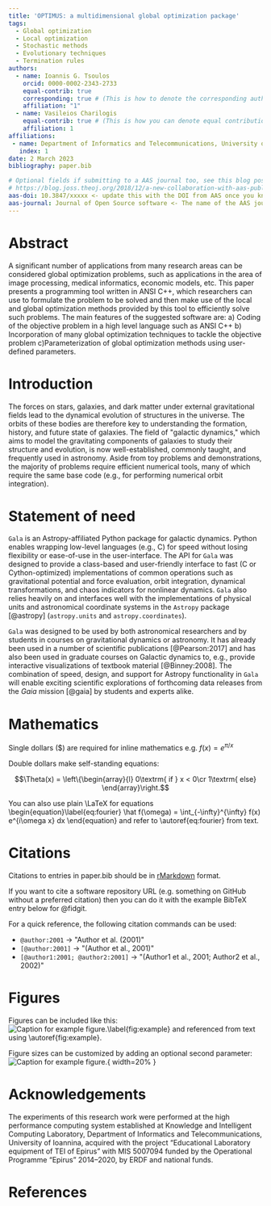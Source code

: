 ```yaml
---
title: 'OPTIMUS: a multidimensional global optimization package'
tags:
  - Global optimization
  - Local optimization
  - Stochastic methods
  - Evolutionary techniques
  - Termination rules
authors:
  - name: Ioannis G. Tsoulos
    orcid: 0000-0002-2343-2733
    equal-contrib: true
    corresponding: true # (This is how to denote the corresponding author)
    affiliation: "1"
  - name: Vasileios Charilogis
    equal-contrib: true # (This is how you can denote equal contributions between multiple authors)
    affiliation: 1
affiliations:
 - name: Department of Informatics and Telecommunications, University of Ioannina, Greece
   index: 1
date: 2 March 2023
bibliography: paper.bib

# Optional fields if submitting to a AAS journal too, see this blog post:
# https://blog.joss.theoj.org/2018/12/a-new-collaboration-with-aas-publishing
aas-doi: 10.3847/xxxxx <- update this with the DOI from AAS once you know it.
aas-journal: Journal of Open Source software <- The name of the AAS journal.
---
```

# Abstract

A significant number of applications from many research areas can
be considered global optimization problems, such as applications in
the area of image processing, medical informatics, economic models,
etc. This paper presents a programming tool written in ANSI C++, which
researchers can use to formulate the problem to be solved and then
make use of the local and global optimization methods provided by
this tool to efficiently solve such problems. The main features of
the suggested software are: a) Coding of the objective problem in
a high level language such as ANSI C++ b) Incorporation of many global
optimization techniques to tackle the objective problem c)Parameterization
of global optimization methods using user-defined parameters.

# Introduction

The forces on stars, galaxies, and dark matter under external gravitational
fields lead to the dynamical evolution of structures in the universe. The orbits
of these bodies are therefore key to understanding the formation, history, and
future state of galaxies. The field of "galactic dynamics," which aims to model
the gravitating components of galaxies to study their structure and evolution,
is now well-established, commonly taught, and frequently used in astronomy.
Aside from toy problems and demonstrations, the majority of problems require
efficient numerical tools, many of which require the same base code (e.g., for
performing numerical orbit integration).

# Statement of need

`Gala` is an Astropy-affiliated Python package for galactic dynamics. Python
enables wrapping low-level languages (e.g., C) for speed without losing
flexibility or ease-of-use in the user-interface. The API for `Gala` was
designed to provide a class-based and user-friendly interface to fast (C or
Cython-optimized) implementations of common operations such as gravitational
potential and force evaluation, orbit integration, dynamical transformations,
and chaos indicators for nonlinear dynamics. `Gala` also relies heavily on and
interfaces well with the implementations of physical units and astronomical
coordinate systems in the `Astropy` package [@astropy] (`astropy.units` and
`astropy.coordinates`).

`Gala` was designed to be used by both astronomical researchers and by
students in courses on gravitational dynamics or astronomy. It has already been
used in a number of scientific publications [@Pearson:2017] and has also been
used in graduate courses on Galactic dynamics to, e.g., provide interactive
visualizations of textbook material [@Binney:2008]. The combination of speed,
design, and support for Astropy functionality in `Gala` will enable exciting
scientific explorations of forthcoming data releases from the *Gaia* mission
[@gaia] by students and experts alike.

# Mathematics

Single dollars ($) are required for inline mathematics e.g. $f(x) = e^{\pi/x}$

Double dollars make self-standing equations:

$$\Theta(x) = \left\{\begin{array}{l}
0\textrm{ if } x < 0\cr
1\textrm{ else}
\end{array}\right.$$

You can also use plain \LaTeX for equations
\begin{equation}\label{eq:fourier}
\hat f(\omega) = \int_{-\infty}^{\infty} f(x) e^{i\omega x} dx
\end{equation}
and refer to \autoref{eq:fourier} from text.

# Citations

Citations to entries in paper.bib should be in
[rMarkdown](http://rmarkdown.rstudio.com/authoring_bibliographies_and_citations.html)
format.

If you want to cite a software repository URL (e.g. something on GitHub without a preferred
citation) then you can do it with the example BibTeX entry below for @fidgit.

For a quick reference, the following citation commands can be used:
- `@author:2001`  ->  "Author et al. (2001)"
- `[@author:2001]` -> "(Author et al., 2001)"
- `[@author1:2001; @author2:2001]` -> "(Author1 et al., 2001; Author2 et al., 2002)"

# Figures

Figures can be included like this:
![Caption for example figure.\label{fig:example}](figure.png)
and referenced from text using \autoref{fig:example}.

Figure sizes can be customized by adding an optional second parameter:
![Caption for example figure.](figure.png){ width=20% }

# Acknowledgements

The experiments of this research work were performed at the high performance computing system established at Knowledge and Intelligent Computing Laboratory, Department of Informatics and Telecommunications, University of Ioannina, acquired with the project “Educational Laboratory equipment of TEI of Epirus” with MIS 5007094 funded by the Operational Programme “Epirus” 2014–2020, by ERDF and national funds.

# References
